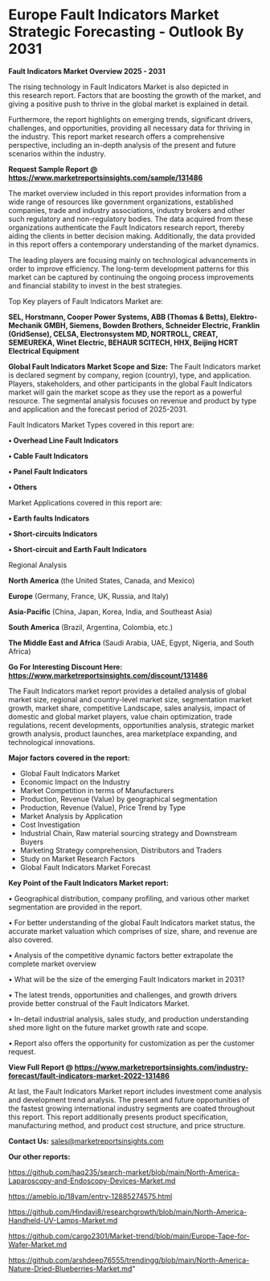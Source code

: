  # Europe Fault Indicators Market Strategic Forecasting - Outlook By 2031

<Strong> Fault Indicators Market Overview 2025 - 2031</strong>

The rising technology in Fault Indicators Market is also depicted in this research report. Factors that are boosting the growth of the market, and giving a positive push to thrive in the global market is explained in detail.

Furthermore, the report highlights on emerging trends, significant drivers, challenges, and opportunities, providing all necessary data for thriving in the industry. This report market research offers a comprehensive perspective, including an in-depth analysis of the present and future scenarios within the industry.

<strong>Request Sample Report @ <a href=https://www.marketreportsinsights.com/sample/131486>https://www.marketreportsinsights.com/sample/131486</a></strong>

The market overview included in this report provides information from a wide range of resources like government organizations, established companies, trade and industry associations, industry brokers and other such regulatory and non-regulatory bodies. The data acquired from these organizations authenticate the Fault Indicators research report, thereby aiding the clients in better decision making. Additionally, the data provided in this report offers a contemporary understanding of the market dynamics.

The leading players are focusing mainly on technological advancements in order to improve efficiency. The long-term development patterns for this market can be captured by continuing the ongoing process improvements and financial stability to invest in the best strategies.

Top Key players of Fault Indicators Market are:

<strong>SEL, Horstmann, Cooper Power Systems, ABB (Thomas & Betts), Elektro-Mechanik GMBH, Siemens, Bowden Brothers, Schneider Electric, Franklin (GridSense), CELSA, Electronsystem MD, NORTROLL, CREAT, SEMEUREKA, Winet Electric, BEHAUR SCITECH, HHX, Beijing HCRT Electrical Equipment</strong>

<strong><b>Global Fault Indicators Market Scope and Size:</b></strong>
The Fault Indicators market is declared segment by company, region (country), type, and application. Players, stakeholders, and other participants in the global Fault Indicators market will gain the market scope as they use the report as a powerful resource. The segmental analysis focuses on revenue and product by type and application and the forecast period of 2025-2031.

Fault Indicators Market Types covered in this report are:

<strong>• Overhead Line Fault Indicators

• Cable Fault Indicators

• Panel Fault Indicators

• Others</strong>

Market Applications covered in this report are:

<strong>• Earth faults Indicators

• Short-circuits Indicators

• Short-circuit and Earth Fault Indicators</strong> 

Regional Analysis

<strong>North America</strong> (the United States, Canada, and Mexico)

<strong>Europe</strong> (Germany, France, UK, Russia, and Italy)

<strong>Asia-Pacific</strong> (China, Japan, Korea, India, and Southeast Asia)

<strong>South America</strong> (Brazil, Argentina, Colombia, etc.)

<strong>The Middle East and Africa</strong> (Saudi Arabia, UAE, Egypt, Nigeria, and South Africa)

<strong>Go For Interesting Discount Here: <a href=https://www.marketreportsinsights.com/discount/131486>https://www.marketreportsinsights.com/discount/131486</a></strong>

The Fault Indicators market report provides a detailed analysis of global market size, regional and country-level market size, segmentation market growth, market share, competitive Landscape, sales analysis, impact of domestic and global market players, value chain optimization, trade regulations, recent developments, opportunities analysis, strategic market growth analysis, product launches, area marketplace expanding, and technological innovations.

<strong><b>Major factors covered in the report:</b></strong>
<ul>
  <li>Global Fault Indicators Market </li>
  <li>Economic Impact on the Industry</li>
  <li>Market Competition in terms of Manufacturers</li>
  <li>Production, Revenue (Value) by geographical segmentation</li>
  <li>Production, Revenue (Value), Price Trend by Type</li>
  <li>Market Analysis by Application</li>
  <li>Cost Investigation</li>
  <li>Industrial Chain, Raw material sourcing strategy and Downstream Buyers</li>
  <li>Marketing Strategy comprehension, Distributors and Traders</li>
  <li>Study on Market Research Factors</li>
  <li>Global Fault Indicators Market Forecast</li>
</ul>

<strong><b>Key Point of the Fault Indicators Market report:</b></strong>

• Geographical distribution, company profiling, and various other market segmentation are provided in the report.

• For better understanding of the global Fault Indicators market status, the accurate market valuation which comprises of size, share, and revenue are also covered.

• Analysis of the competitive dynamic factors better extrapolate the complete market overview

• What will be the size of the emerging Fault Indicators market in 2031?

• The latest trends, opportunities and challenges, and growth drivers provide better construal of the Fault Indicators Market.

• In-detail industrial analysis, sales study, and production understanding shed more light on the future market growth rate and scope.

• Report also offers the opportunity for customization as per the customer request.

<strong><b>View Full Report @ <a href=https://www.marketreportsinsights.com/industry-forecast/fault-indicators-market-2022-131486>https://www.marketreportsinsights.com/industry-forecast/fault-indicators-market-2022-131486</a></b></strong>


At last, the Fault Indicators Market report includes investment come analysis and development trend analysis. The present and future opportunities of the fastest growing international industry segments are coated throughout this report. This report additionally presents product specification, manufacturing method, and product cost structure, and price structure.

<strong>Contact Us:</strong>
sales@marketreportsinsights.com

<strong>Our other reports:</strong>

<a href=https://github.com/haq235/search-market/blob/main/North-America-Laparoscopy-and-Endoscopy-Devices-Market.md>https://github.com/haq235/search-market/blob/main/North-America-Laparoscopy-and-Endoscopy-Devices-Market.md</a>

<a href=https://ameblo.jp/18yam/entry-12885274575.html>https://ameblo.jp/18yam/entry-12885274575.html</a>

<a href=https://github.com/Hindavi8/researchgrowth/blob/main/North-America-Handheld-UV-Lamps-Market.md>https://github.com/Hindavi8/researchgrowth/blob/main/North-America-Handheld-UV-Lamps-Market.md</a>

<a href=https://github.com/cargo2301/Market-trend/blob/main/Europe-Tape-for-Wafer-Market.md>https://github.com/cargo2301/Market-trend/blob/main/Europe-Tape-for-Wafer-Market.md</a>

<a href=https://github.com/arshdeep76555/trendingg/blob/main/North-America-Nature-Dried-Blueberries-Market.md>https://github.com/arshdeep76555/trendingg/blob/main/North-America-Nature-Dried-Blueberries-Market.md</a>"
